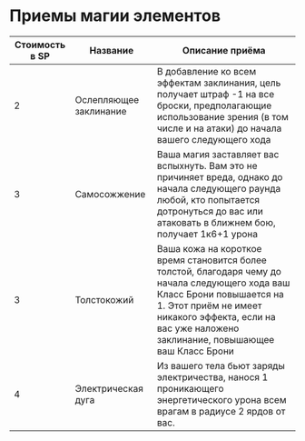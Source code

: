 # Приемы магии элементов

| Стоимость в SP | Название               | Описание приёма                                                                                                                                                                                                                       |
|----------------|------------------------|---------------------------------------------------------------------------------------------------------------------------------------------------------------------------------------------------------------------------------------|
| 2              | Ослепляющее заклинание | В добавление ко всем эффектам заклинания, цель получает штраф -1 на все броски, предполагающие использование зрения (в том числе и на атаки) до начала вашего следующего хода                                                         |
| 3              | Самосожжение           | Ваша магия заставляет вас вспыхнуть. Вам это не причиняет вреда, однако до начала следующего раунда любой, кто попытается дотронуться до вас или атаковать в ближнем бою, получает 1к6+1 урона                                        |
| 3              | Толстокожий            | Ваша кожа на короткое время становится более толстой, благодаря чему до начала следующего хода ваш Класс Брони повышается на 1. Этот приём не имеет никакого эффекта, если на вас уже наложено заклинание, повышающее ваш Класс Брони |
| 4              | Электрическая дуга     | Из вашего тела бьют заряды электричества, нанося 1 проникающего энергетического урона всем врагам в радиусе 2 ярдов от вас.                                                                                                           |
